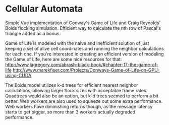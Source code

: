 # Cellular Automata

Simple Vue implementation of Conway's Game of Life and Craig Reynolds' Boids flocking simulation.
Efficient way to calculate the nth row of Pascal's triangle added as a bonus.

Game of Life is modeled with the naive and inefficient solution of just keeping a set of alive cell
coordinates and running the neighbor calculations for each one. If you're interested in creating
an efficient version of modeling the Game of Life, here are some nice resources for that:
http://www.jagregory.com/abrash-black-book/#chapter-17-the-game-of-life
http://www.marekfiser.com/Projects/Conways-Game-of-Life-on-GPU-using-CUDA

The Boids model utilizes k-d trees for efficient nearest neighbor calculations, allowing larger flock sizes
with acceptable frame rates. Quadtrees would also be an option, but k-d trees seemed to perform a bit better.
Web workers are also used to squeeze out some extra performance. Web workers have diminishing returns though,
as the message latency starts to get bigger, so more than 3 workers actually degraded performance.
